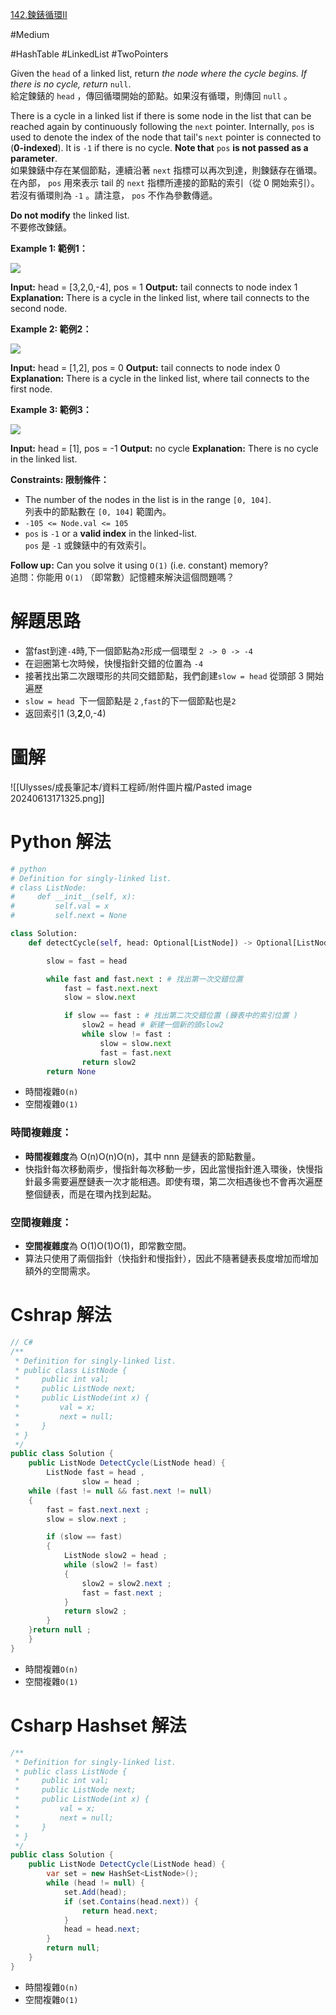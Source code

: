 [142.鍊錶循環II](https://leetcode.com/problems/linked-list-cycle-ii/)


#Medium 

#HashTable 
#LinkedList 
#TwoPointers 

Given the `head` of a linked list, return _the node where the cycle begins. If there is no cycle, return_ `null`.  
給定鍊錶的 `head` ，傳回循環開始的節點。如果沒有循環，則傳回 `null` 。

There is a cycle in a linked list if there is some node in the list that can be reached again by continuously following the `next` pointer. Internally, `pos` is used to denote the index of the node that tail's `next` pointer is connected to (**0-indexed**). It is `-1` if there is no cycle. **Note that** `pos` **is not passed as a parameter**.  
如果鍊錶中存在某個節點，連續沿著 `next` 指標可以再次到達，則鍊錶存在循環。在內部， `pos` 用來表示 tail 的 `next` 指標所連接的節點的索引（從 0 開始索引）。若沒有循環則為 `-1` 。請注意， `pos` 不作為參數傳遞。

**Do not modify** the linked list.  
不要修改鍊錶。

**Example 1: 範例1：**

![](https://assets.leetcode.com/uploads/2018/12/07/circularlinkedlist.png)

**Input:** head = [3,2,0,-4], pos = 1
**Output:** tail connects to node index 1
**Explanation:** There is a cycle in the linked list, where tail connects to the second node.

**Example 2: 範例2：**

![](https://assets.leetcode.com/uploads/2018/12/07/circularlinkedlist_test2.png)

**Input:** head = [1,2], pos = 0
**Output:** tail connects to node index 0
**Explanation:** There is a cycle in the linked list, where tail connects to the first node.

**Example 3: 範例3：**

![](https://assets.leetcode.com/uploads/2018/12/07/circularlinkedlist_test3.png)

**Input:** head = [1], pos = -1
**Output:** no cycle
**Explanation:** There is no cycle in the linked list.

**Constraints: 限制條件：**

- The number of the nodes in the list is in the range `[0, 104]`.  
    列表中的節點數在 `[0, 104]` 範圍內。
- `-105 <= Node.val <= 105`
- `pos` is `-1` or a **valid index** in the linked-list.  
    `pos` 是 `-1` 或鍊錶中的有效索引。

**Follow up:** Can you solve it using `O(1)` (i.e. constant) memory?  
追問：你能用 `O(1)` （即常數）記憶體來解決這個問題嗎？





# 解題思路

- 當fast到達`-4`時,下一個節點為`2`形成一個環型 `2 -> 0 -> -4`
- 在迴圈第七次時候，快慢指針交錯的位置為 `-4`
- 接著找出第二次跟環形的共同交錯節點，我們創建``slow = head`` 從頭部 3 開始遍歷
- `slow = head `下一個節點是 `2` ,`fast`的下一個節點也是`2`
- 返回索引1    (3,**2**,0,-4) 


# 圖解

![[Ulysses/成長筆記本/資料工程師/附件圖片檔/Pasted image 20240613171325.png]]


# Python 解法
```python
# python
# Definition for singly-linked list.
# class ListNode:
#     def __init__(self, x):
#         self.val = x
#         self.next = None

class Solution:
    def detectCycle(self, head: Optional[ListNode]) -> Optional[ListNode]:

        slow = fast = head 

        while fast and fast.next : # 找出第一次交錯位置
            fast = fast.next.next
            slow = slow.next

            if slow == fast : # 找出第二次交錯位置 (鍊表中的索引位置 )
                slow2 = head # 新建一個新的頭slow2
                while slow != fast :
                    slow = slow.next
                    fast = fast.next
                return slow2
        return None 

```

- 時間複雜`O(n)`
- 空間複雜`O(1)`

### 時間複雜度：

- **時間複雜度**為 O(n)O(n)O(n)，其中 nnn 是鏈表的節點數量。
- 快指針每次移動兩步，慢指針每次移動一步，因此當慢指針進入環後，快慢指針最多需要遍歷鏈表一次才能相遇。即使有環，第二次相遇後也不會再次遍歷整個鏈表，而是在環內找到起點。

### 空間複雜度：

- **空間複雜度**為 O(1)O(1)O(1)，即常數空間。
- 算法只使用了兩個指針（快指針和慢指針），因此不隨著鏈表長度增加而增加額外的空間需求。

# Cshrap 解法
```C#
// C#
/**
 * Definition for singly-linked list.
 * public class ListNode {
 *     public int val;
 *     public ListNode next;
 *     public ListNode(int x) {
 *         val = x;
 *         next = null;
 *     }
 * }
 */
public class Solution {
    public ListNode DetectCycle(ListNode head) {
        ListNode fast = head , 
                slow = head ;
    while (fast != null && fast.next != null)
    {
        fast = fast.next.next ;
        slow = slow.next ;

        if (slow == fast)
        {
            ListNode slow2 = head ; 
            while (slow2 != fast)
            {
                slow2 = slow2.next ;
                fast = fast.next ;
            }
            return slow2 ;
        }
    }return null ; 
    }
}
```

- 時間複雜`O(n)`
- 空間複雜`O(1)`

# Csharp Hashset 解法

```C#
/**
 * Definition for singly-linked list.
 * public class ListNode {
 *     public int val;
 *     public ListNode next;
 *     public ListNode(int x) {
 *         val = x;
 *         next = null;
 *     }
 * }
 */
public class Solution {
    public ListNode DetectCycle(ListNode head) {
        var set = new HashSet<ListNode>();
        while (head != null) {
            set.Add(head);
            if (set.Contains(head.next)) {
                return head.next;
            }
            head = head.next;
        }
        return null;
    }
}
```

- 時間複雜`O(n)`
- 空間複雜`O(1)`